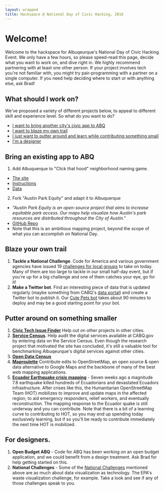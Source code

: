 ```yaml
---
layout: wrapped
title: Hackspace @ National Day of Civic Hacking, 2016
---
```


# Welcome!
Welcome to the hackspace for Albuqeurque's National Day of Civic Hacking Event. We only have a few hours, so please speed-read this page, decide what you want to work on, and dive right in. We highly recommend partnering with at least one other person. If your project involves tech you're not familiar with, you might try pair-programming with a partner on a single computer. If you need help deciding where to start or with anything else, ask Brad!

## What should I work on?
We've proposed a variety of different projects below, to appeal to different skill and experience level. So what do you want to do?

* [I want to bring another city's civic app to ABQ](#port)
* [I want to blaze my own trail](#blaze)
* [I just want to putter around and learn while contributing something small](#putter)
* [I'm a designer](#design)

<a name="port"></a>
## Bring an existing app to ABQ

1. Add Albuquerque to "Click that hood" neighborhood naming game.
  * [The site](http://click-that-hood.com/)
  * [Instructions](https://github.com/codeforamerica/click_that_hood/wiki/How-to-add-a-city-to-Click-That-%E2%80%99Hood)
  * [Data](https://www.cabq.gov/gis/geographic-information-systems-data)

2. Fork "Austin Park Equity" and adapt it to Albuquerque
  * *"Austin Park Equity is an open-source project that aims to increase equitable park access. Our maps help visualize how Austin's park resources are distributed throughout the City of Austin."*
  * [GitHub Repo](https://github.com/open-austin/austin-park-equity)
  * Note that this is an ambitious mapping project, beyond the scope of what you can accomplish on National Day. 

<a name="blaze"></a>
## Blaze your own trail
1. **Tackle a National Challenge**. Code for America and various government agencies have issued 19 [challenges for local groups](https://www.codeforamerica.org/events/national-day-2016) to take on today. Many of them are too large to tackle in our small half-day event, but if you're up for a big challenge and one of them catches your eye, go for it!
2. **Make a Twitter bot**. Find an interesting piece of data that is updated regularly (maybe something from CABQ's [data portal](https://www.cabq.gov/abq-data/)) and create a Twitter bot to publish it. Our [Cute Pets bot](https://github.com/codeforabq/CutePets) takes about 90 minutes to deploy and may be a good starting point for your bot.

<a name="putter"></a>
## Putter around on something smaller

1. [**Civic Tech Issue Finder**](http://www.codeforamerica.org/geeks/civicissues) Help out on other projects in other cities.
2. [**Service Census**](https://service-census.herokuapp.com/). Help audit the digital services available at CABQ.gov by entering data on the Service Census. Even though the research project that motivated the site has concluded, it's still a valuable tool for benchmarking Albuqeurque's digital services against other cities.
3. [**Open Data Census**](http://us-city.census.okfn.org/)
4. [**Maproulette**](http://maproulette.org) Contribute edits to OpenStreetMap, an open source & open data alternative to Google Maps and the backbone of many of the best web mapping applications.
5. [**Ecuador Earthquake crisis mapping**](http://wiki.openstreetmap.org/wiki/2016_Ecuador_earthquake) - Seven weeks ago a magnitude 7.8 earthquake killed hundreds of Ecuadorians and devastated Ecuadors infrastructure. After crises like this, the Humanitarian OpenStreetMap Team (HOT) mobilizes to improve and update maps in the affected region, to aid emergency responders, relief workers, and eventually reconstruction. The mapping response to the Ecuador quake is still underway and you can contribute. Note that there is a bit of a learning curve to contributing to HOT, so you may end up spending today exclusively learning, but if so you'll be ready to contribute immediately the next time HOT is mobilized.

<a name="design"></a>
## For designers.
1. **Open Budget ABQ** - Code for ABQ has been working on an open budget application, and we could benefit from a design treatment. Ask Brad for help getting started on this.
2. **National Challenges** - Some of the [National Challenges](https://www.codeforamerica.org/events/national-day-2016) mentioned above are as much about data visualization as technology. The EPA's waste visualization challenge, for example. Take a look and see if any of those challenges speak to you.
